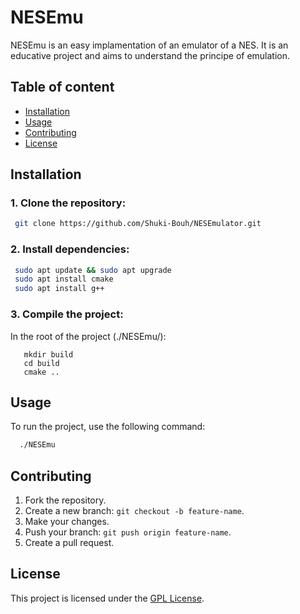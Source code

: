 # NESEmu

NESEmu is an easy implamentation of an emulator of a NES. It is an educative project and aims to understand the principe of emulation.

## Table of content
- [Installation](#installation)
- [Usage](#usage)
- [Contributing](#contributing)
- [License](#license)

## Installation
### 1. Clone the repository:
```bash
 git clone https://github.com/Shuki-Bouh/NESEmulator.git
```

### 2. Install dependencies:
```bash
 sudo apt update && sudo apt upgrade
 sudo apt install cmake
 sudo apt install g++
 ```

### 3. Compile the project:
In the root of the project (./NESEmu/):
 ```
    mkdir build
    cd build
    cmake ..
 ```

## Usage
To run the project, use the following command:
```bash
  ./NESEmu
```

## Contributing
1. Fork the repository.
2. Create a new branch: `git checkout -b feature-name`.
3. Make your changes.
4. Push your branch: `git push origin feature-name`.
5. Create a pull request.

## License
This project is licensed under the [GPL License](LICENSE).
